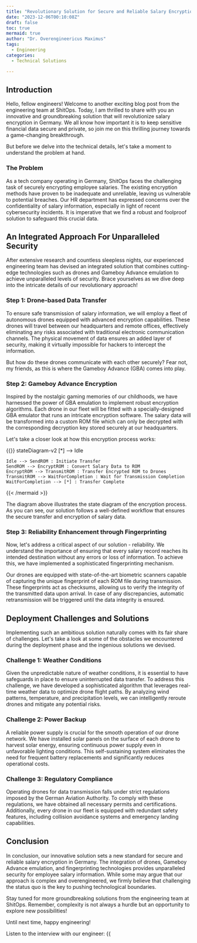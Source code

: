 ```yaml
---
title: "Revolutionary Solution for Secure and Reliable Salary Encryption in Germany"
date: "2023-12-06T00:10:08Z"
draft: false
toc: true
mermaid: true
author: "Dr. Overengineericus Maximus"
tags:
  - Engineering
categories:
  - Technical Solutions

---
```


## Introduction

Hello, fellow engineers! Welcome to another exciting blog post from the engineering team at ShitOps. Today, I am thrilled to share with you an innovative and groundbreaking solution that will revolutionize salary encryption in Germany. We all know how important it is to keep sensitive financial data secure and private, so join me on this thrilling journey towards a game-changing breakthrough.

But before we delve into the technical details, let's take a moment to understand the problem at hand.

### The Problem

As a tech company operating in Germany, ShitOps faces the challenging task of securely encrypting employee salaries. The existing encryption methods have proven to be inadequate and unreliable, leaving us vulnerable to potential breaches. Our HR department has expressed concerns over the confidentiality of salary information, especially in light of recent cybersecurity incidents. It is imperative that we find a robust and foolproof solution to safeguard this crucial data.

## An Integrated Approach For Unparalleled Security

After extensive research and countless sleepless nights, our experienced engineering team has devised an integrated solution that combines cutting-edge technologies such as drones and Gameboy Advance emulation to achieve unparalleled levels of security. Brace yourselves as we dive deep into the intricate details of our revolutionary approach!

### Step 1: Drone-based Data Transfer

To ensure safe transmission of salary information, we will employ a fleet of autonomous drones equipped with advanced encryption capabilities. These drones will travel between our headquarters and remote offices, effectively eliminating any risks associated with traditional electronic communication channels. The physical movement of data ensures an added layer of security, making it virtually impossible for hackers to intercept the information.

But how do these drones communicate with each other securely? Fear not, my friends, as this is where the Gameboy Advance (GBA) comes into play.

### Step 2: Gameboy Advance Encryption

Inspired by the nostalgic gaming memories of our childhoods, we have harnessed the power of GBA emulation to implement robust encryption algorithms. Each drone in our fleet will be fitted with a specially-designed GBA emulator that runs an intricate encryption software. The salary data will be transformed into a custom ROM file which can only be decrypted with the corresponding decryption key stored securely at our headquarters.

Let's take a closer look at how this encryption process works:

{{<mermaid>}}
stateDiagram-v2
    [*] --> Idle
    
    Idle --> SendROM : Initiate Transfer
    SendROM --> EncryptROM : Convert Salary Data to ROM
    EncryptROM --> TransmitROM : Transfer Encrypted ROM to Drones
    TransmitROM --> WaitForCompletion : Wait for Transmission Completion
    WaitForCompletion --> [*] : Transfer Complete
    
{{< /mermaid >}}

The diagram above illustrates the state diagram of the encryption process. As you can see, our solution follows a well-defined workflow that ensures the secure transfer and encryption of salary data.

### Step 3: Reliability Enhancement through Fingerprinting

Now, let's address a critical aspect of our solution - reliability. We understand the importance of ensuring that every salary record reaches its intended destination without any errors or loss of information. To achieve this, we have implemented a sophisticated fingerprinting mechanism.

Our drones are equipped with state-of-the-art biometric scanners capable of capturing the unique fingerprint of each ROM file during transmission. These fingerprints act as checksums, allowing us to verify the integrity of the transmitted data upon arrival. In case of any discrepancies, automatic retransmission will be triggered until the data integrity is ensured.

## Deployment Challenges and Solutions

Implementing such an ambitious solution naturally comes with its fair share of challenges. Let's take a look at some of the obstacles we encountered during the deployment phase and the ingenious solutions we devised.

### Challenge 1: Weather Conditions

Given the unpredictable nature of weather conditions, it is essential to have safeguards in place to ensure uninterrupted data transfer. To address this challenge, we have developed a sophisticated algorithm that leverages real-time weather data to optimize drone flight paths. By analyzing wind patterns, temperature, and precipitation levels, we can intelligently reroute drones and mitigate any potential risks.

### Challenge 2: Power Backup

A reliable power supply is crucial for the smooth operation of our drone network. We have installed solar panels on the surface of each drone to harvest solar energy, ensuring continuous power supply even in unfavorable lighting conditions. This self-sustaining system eliminates the need for frequent battery replacements and significantly reduces operational costs.

### Challenge 3: Regulatory Compliance

Operating drones for data transmission falls under strict regulations imposed by the German Aviation Authority. To comply with these regulations, we have obtained all necessary permits and certifications. Additionally, every drone in our fleet is equipped with redundant safety features, including collision avoidance systems and emergency landing capabilities.

## Conclusion

In conclusion, our innovative solution sets a new standard for secure and reliable salary encryption in Germany. The integration of drones, Gameboy Advance emulation, and fingerprinting technologies provides unparalleled security for employee salary information. While some may argue that our approach is complex and overengineered, we firmly believe that challenging the status quo is the key to pushing technological boundaries.

Stay tuned for more groundbreaking solutions from the engineering team at ShitOps. Remember, complexity is not always a hurdle but an opportunity to explore new possibilities!

Until next time, happy engineering!

Listen to the interview with our engineer: {{<audio src="https://s3.chaops.de/shitops/podcasts/revolutionary-solution-for-secure-and-reliable-salary-encryption-in-germany.mp3" class="audio">}}